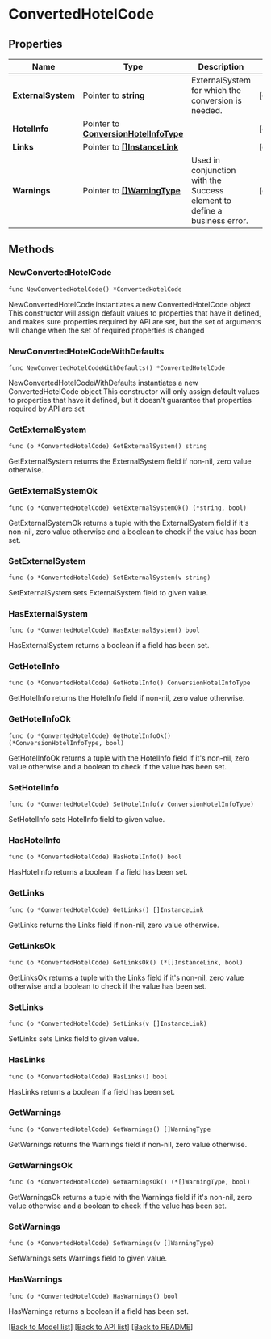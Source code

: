 # ConvertedHotelCode

## Properties

Name | Type | Description | Notes
------------ | ------------- | ------------- | -------------
**ExternalSystem** | Pointer to **string** | ExternalSystem for which the conversion is needed. | [optional] 
**HotelInfo** | Pointer to [**ConversionHotelInfoType**](ConversionHotelInfoType.md) |  | [optional] 
**Links** | Pointer to [**[]InstanceLink**](InstanceLink.md) |  | [optional] 
**Warnings** | Pointer to [**[]WarningType**](WarningType.md) | Used in conjunction with the Success element to define a business error. | [optional] 

## Methods

### NewConvertedHotelCode

`func NewConvertedHotelCode() *ConvertedHotelCode`

NewConvertedHotelCode instantiates a new ConvertedHotelCode object
This constructor will assign default values to properties that have it defined,
and makes sure properties required by API are set, but the set of arguments
will change when the set of required properties is changed

### NewConvertedHotelCodeWithDefaults

`func NewConvertedHotelCodeWithDefaults() *ConvertedHotelCode`

NewConvertedHotelCodeWithDefaults instantiates a new ConvertedHotelCode object
This constructor will only assign default values to properties that have it defined,
but it doesn't guarantee that properties required by API are set

### GetExternalSystem

`func (o *ConvertedHotelCode) GetExternalSystem() string`

GetExternalSystem returns the ExternalSystem field if non-nil, zero value otherwise.

### GetExternalSystemOk

`func (o *ConvertedHotelCode) GetExternalSystemOk() (*string, bool)`

GetExternalSystemOk returns a tuple with the ExternalSystem field if it's non-nil, zero value otherwise
and a boolean to check if the value has been set.

### SetExternalSystem

`func (o *ConvertedHotelCode) SetExternalSystem(v string)`

SetExternalSystem sets ExternalSystem field to given value.

### HasExternalSystem

`func (o *ConvertedHotelCode) HasExternalSystem() bool`

HasExternalSystem returns a boolean if a field has been set.

### GetHotelInfo

`func (o *ConvertedHotelCode) GetHotelInfo() ConversionHotelInfoType`

GetHotelInfo returns the HotelInfo field if non-nil, zero value otherwise.

### GetHotelInfoOk

`func (o *ConvertedHotelCode) GetHotelInfoOk() (*ConversionHotelInfoType, bool)`

GetHotelInfoOk returns a tuple with the HotelInfo field if it's non-nil, zero value otherwise
and a boolean to check if the value has been set.

### SetHotelInfo

`func (o *ConvertedHotelCode) SetHotelInfo(v ConversionHotelInfoType)`

SetHotelInfo sets HotelInfo field to given value.

### HasHotelInfo

`func (o *ConvertedHotelCode) HasHotelInfo() bool`

HasHotelInfo returns a boolean if a field has been set.

### GetLinks

`func (o *ConvertedHotelCode) GetLinks() []InstanceLink`

GetLinks returns the Links field if non-nil, zero value otherwise.

### GetLinksOk

`func (o *ConvertedHotelCode) GetLinksOk() (*[]InstanceLink, bool)`

GetLinksOk returns a tuple with the Links field if it's non-nil, zero value otherwise
and a boolean to check if the value has been set.

### SetLinks

`func (o *ConvertedHotelCode) SetLinks(v []InstanceLink)`

SetLinks sets Links field to given value.

### HasLinks

`func (o *ConvertedHotelCode) HasLinks() bool`

HasLinks returns a boolean if a field has been set.

### GetWarnings

`func (o *ConvertedHotelCode) GetWarnings() []WarningType`

GetWarnings returns the Warnings field if non-nil, zero value otherwise.

### GetWarningsOk

`func (o *ConvertedHotelCode) GetWarningsOk() (*[]WarningType, bool)`

GetWarningsOk returns a tuple with the Warnings field if it's non-nil, zero value otherwise
and a boolean to check if the value has been set.

### SetWarnings

`func (o *ConvertedHotelCode) SetWarnings(v []WarningType)`

SetWarnings sets Warnings field to given value.

### HasWarnings

`func (o *ConvertedHotelCode) HasWarnings() bool`

HasWarnings returns a boolean if a field has been set.


[[Back to Model list]](../README.md#documentation-for-models) [[Back to API list]](../README.md#documentation-for-api-endpoints) [[Back to README]](../README.md)


